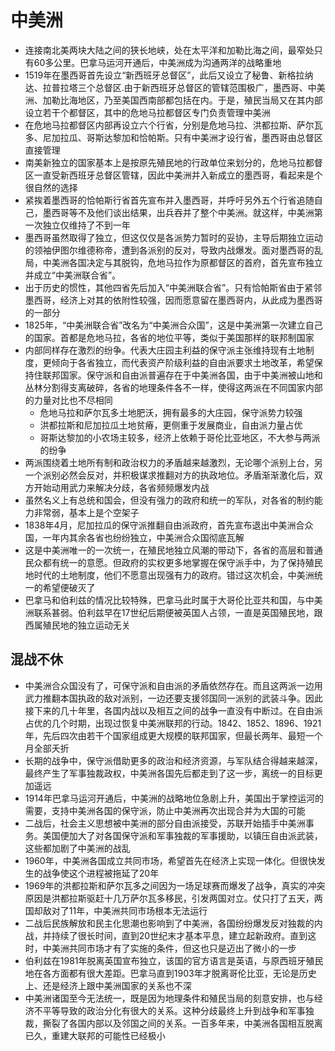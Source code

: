 # 中美洲

* 连接南北美两块大陆之间的狭长地峡，处在太平洋和加勒比海之间，最窄处只有60多公里。巴拿马运河开通后，中美洲成为沟通两洋的战略重地
* 1519年在墨西哥首先设立“新西班牙总督区”，此后又设立了秘鲁、新格拉纳达、拉普拉塔三个总督区.由于新西班牙总督区的管辖范围极广，墨西哥、中美洲、加勒比海地区，乃至美国西南部都包括在内。于是，殖民当局又在其内部设立若干个都督区，其中的危地马拉都督区专门负责管理中美洲
* 在危地马拉都督区内部再设立六个行省，分别是危地马拉、洪都拉斯、萨尔瓦多、尼加拉瓜、哥斯达黎加和恰帕斯。只有中美洲才设行省，墨西哥由总督区直接管理
* 南美新独立的国家基本上是按原先殖民地的行政单位来划分的，危地马拉都督区一直受新西班牙总督区管辖，因此中美洲并入新成立的墨西哥，看起来是个很自然的选择
* 紧挨着墨西哥的恰帕斯行省首先宣布并入墨西哥，并呼吁另外五个行省追随自己，墨西哥等不及他们谈出结果，出兵吞并了整个中美洲。就这样，中美洲第一次独立仅维持了不到一年
* 墨西哥虽然取得了独立，但这仅仅是各派势力暂时的妥协，主导后期独立运动的领袖伊图尔维德称帝，遭到各派别的反对，导致内战爆发。面对墨西哥的乱局，中美洲各国决定与其脱钩，危地马拉作为原都督区的首府，首先宣布独立并成立“中美洲联合省”。
* 出于历史的惯性，其他四省先后加入“中美洲联合省”。只有恰帕斯省由于紧邻墨西哥，经济上对其的依附性较强，因而愿意留在墨西哥内，从此成为墨西哥的一部分
* 1825年，“中美洲联合省”改名为“中美洲合众国”，这是中美洲第一次建立自己的国家。首都是危地马拉，各省的地位平等，类似于美国那样的联邦制国家
* 内部同样存在激烈的纷争。代表大庄园主利益的保守派主张维持现有土地制度，更倾向于各省独立，而代表资产阶级利益的自由派要求土地改革，希望保持住联邦国家。保守派和自由派普遍存在于中美洲各国，由于中美洲被山地和丛林分割得支离破碎，各省的地理条件各不一样，使得这两派在不同国家内部的力量对比也不尽相同
    - 危地马拉和萨尔瓦多土地肥沃，拥有最多的大庄园，保守派势力较强
    - 洪都拉斯和尼加拉瓜土地贫瘠，更侧重于发展商业，自由派力量占优
    - 哥斯达黎加的小农场主较多，经济上依赖于哥伦比亚地区，不大参与两派的纷争
* 两派围绕着土地所有制和政治权力的矛盾越来越激烈，无论哪个派别上台，另一个派别必然会反对，并积极谋求推翻对方的执政地位。矛盾渐渐激化后，双方开始动用武力来解决分歧，各省频频爆发内战
* 虽然名义上有总统和国会，但没有强力的政府和统一的军队，对各省的制约能力非常弱，基本上是个空架子
* 1838年4月，尼加拉瓜的保守派推翻自由派政府，首先宣布退出中美洲合众国，一年内其余各省也纷纷独立，中美洲合众国彻底瓦解
* 这是中美洲唯一的一次统一，在殖民地独立风潮的带动下，各省的高层和普通民众都有统一的意愿。但政府的实权更多地掌握在保守派手中，为了保持殖民地时代的土地制度，他们不愿意出现强有力的政府。错过这次机会，中美洲统一的希望便破灭了
* 巴拿马和伯利兹的情况比较特殊，巴拿马此时属于大哥伦比亚共和国，与中美洲联系甚弱。伯利兹早在17世纪后期便被英国人占领，一直是英国殖民地，跟西属殖民地的独立运动无关

## 混战不休

* 中美洲合众国没有了，可保守派和自由派的矛盾依然存在。而且这两派一边用武力推翻本国执政的敌对派别，一边还要支援邻国同一派别的武装斗争。因此接下来的几十年里，各国内战以及相互之间的战争一直没有中断过。在自由派占优的几个时期，出现过恢复中美洲联邦的行动。1842、1852、1896、1921年，先后四次由若干个国家组成更大规模的联邦国家，但最长两年、最短一个月全部夭折
* 长期的战争中，保守派借助更多的政治和经济资源，与军队结合得越来越深，最终产生了军事独裁政权，中美洲各国先后都走到了这一步，离统一的目标更加遥远
* 1914年巴拿马运河开通后，中美洲的战略地位急剧上升，美国出于掌控运河的需要，支持中美洲各国的保守派，防止中美洲再次出现合并为大国的可能
* 二战后，社会主义思想被中美洲的部分自由派接受，苏联开始插手中美洲事务。美国便加大了对各国保守派和军事独裁的军事援助，以镇压自由派武装，这些都加剧了中美洲的战乱
* 1960年，中美洲各国成立共同市场，希望首先在经济上实现一体化。但很快发生的战争使这个进程被拖延了20年
* 1969年的洪都拉斯和萨尔瓦多之间因为一场足球赛而爆发了战争，真实的冲突原因是洪都拉斯驱赶十几万萨尔瓦多移民，引发两国对立。仗只打了五天，两国却敌对了11年，中美洲共同市场根本无法运行
* 二战后民族解放和民主化思潮也影响到了中美洲，各国纷纷爆发反对独裁的内战，并持续了很长时间，直到20世纪末才基本平息，建立起新政府。直到这时，中美洲共同市场才有了实施的条件，但这也只是迈出了微小的一步
* 伯利兹在1981年脱离英国宣布独立，该国的官方语言是英语，与原西班牙殖民地在各方面都有很大差距。巴拿马直到1903年才脱离哥伦比亚，无论是历史上、还是经济上跟中美洲国家的关系也不深
* 中美洲诸国至今无法统一，既是因为地理条件和殖民当局的刻意安排，也与经济不平等导致的政治分化有很大的关系。这种分歧最终上升到战争和军事独裁，撕裂了各国内部以及邻国之间的关系。一百多年来，中美洲各国相互脱离已久，重建大联邦的可能性已经极小
